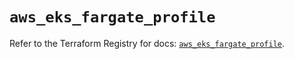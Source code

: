 # `aws_eks_fargate_profile`

Refer to the Terraform Registry for docs: [`aws_eks_fargate_profile`](https://registry.terraform.io/providers/hashicorp/aws/4.67.0/docs/resources/eks_fargate_profile).
